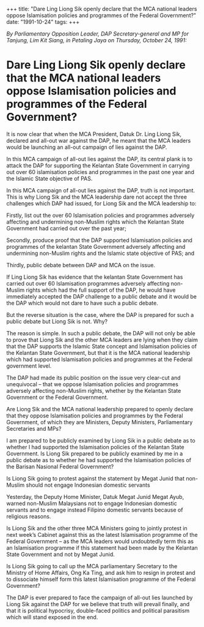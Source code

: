 +++ 
title: "Dare Ling Liong Sik openly declare that the MCA national leaders oppose Islamisation policies and programmes of the Federal Government?"
date: "1991-10-24"
tags:
+++

_By Parliamentary Opposition Leader, DAP Secretary-general and MP for Tanjung, Lim Kit Siang, in Petaling Jaya on Thursday, October 24, 1991:_

# Dare Ling Liong Sik openly declare that the MCA national leaders oppose Islamisation policies and programmes of the Federal Government?

It is now clear that when the MCA President, Datuk Dr. Ling Liong Sik, declared and all-out war against the DAP, he meant that the MCA leaders would be launching an all-out campaign of lies against the DAP.</u>

In this MCA campaign of all-out lies against the DAP, its central plank is to attack the DAP for supporting the Kelantan State Government in carrying out over 60 islamisation policies and programmes in the past one year and the Islamic State objective of PAS.

In this MCA campaign of all-out lies against the DAP, truth is not important. This is why Liong Sik and the MCA leadership dare not accept the three challenges which DAP had issued, for Liong Sik and the MCA leadership to:

Firstly, list out the over 60 Islamisation policies and programmes adversely affecting and undermining non-Muslim rights which the Kelantan State Government had carried out over the past year;

Secondly, produce proof that the DAP supported Islamisation policies and programmes of the kelantan State Government adversely affecting and undermining non-Muslim rights and the Islamic state objective of PAS; and

Thirdly, public debate between DAP and MCA on the issue.

If Ling Liong Sik has evidence that the kelantan State Government has carried out over 60 Islamisation programmes adversely affecting non-Muslim rights which had the full support of the DAP, he would have immediately accepted the DAP challenge to a public debate and it would be the DAP which would not dare to have such a public debate.

But the reverse situation is the case, where the DAP is prepared for such a public debate but Liong Sik is not. Why?

The reason is simple. In such a public debate, the DAP will not only be able to prove that Liong Sik and the other MCA leaders are lying when they claim that the DAP supports the Islamic State concept and Islamisation policies of the Kelantan State Government, but that it is the MCA national leadership which had supported Islamisation policies and programmes at the Federal government level.

The DAP had made its public position on the issue very clear-cut and unequivocal – that we oppose Islamisation policies and programmes adversely affecting non-Muslim rights, whether by the Kelantan State Government or the Federal Government.

Are Liong Sik and the MCA national leadership prepared to openly declare that they oppose Islamisation policies and programmes by the Federal Government, of which they are Ministers, Deputy Ministers, Parliamentary Secretaries and MPs?

I am prepared to be publicly examined by Liong Sik in a public debate as to whether I had supported the Islamisation policies of the Kelantan State Government. Is Liong Sik prepared to be publicly examined by me in a public debate as to whether he had supported the Islamisation policies of the Barisan Nasional Federal Government?

Is Liong Sik going to protest against the statement by Megat Junid that non-Muslim should not engage Indonesian domestic servants

Yesterday, the Deputy Home Minister, Datuk Megat Junid Megat Ayub, warned non-Muslim Malaysians not to engage Indonesian domestic servants and to engage instead Filipino domestic servants because of religious reasons.

Is Liong Sik and the other three MCA Ministers going to jointly protest in next week’s Cabinet against this as the latest Islamisation programme of the Federal Government – as the MCA leaders would undoubtedly term this as an Islamisation programme if this statement had been made by the Kelantan State Government and not by Megat Junid.

Is Liong Sik going to call up the MCA parliamentary Secretary to the Ministry of Home Affairs, Ong Ka Ting, and ask him to resign in protest and to dissociate himself form this latest Islamisation programme of the Federal Government?

The DAP is ever prepared to face the campaign of all-out lies launched by Liong Sik against the DAP for we believe that truth will prevail finally, and that it is political hypocrisy, double-faced politics and political parasitism which will stand exposed in the end.
 
